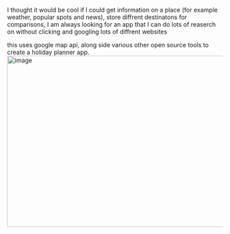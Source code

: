 
I thought it would be cool if I could get information on a place (for example weather, popular spots and news), store diffrent destinatons for comparisons,
I am always looking for an app that I can do lots of reaserch on without clicking and googling lots of diffrent websites

this uses google map api, along side various other open source tools to create a holiday planner app.
<img width="700" height="400" alt="image" src="https://github.com/user-attachments/assets/bbacaf47-193d-4134-80a0-e2dd358f0adc" />
